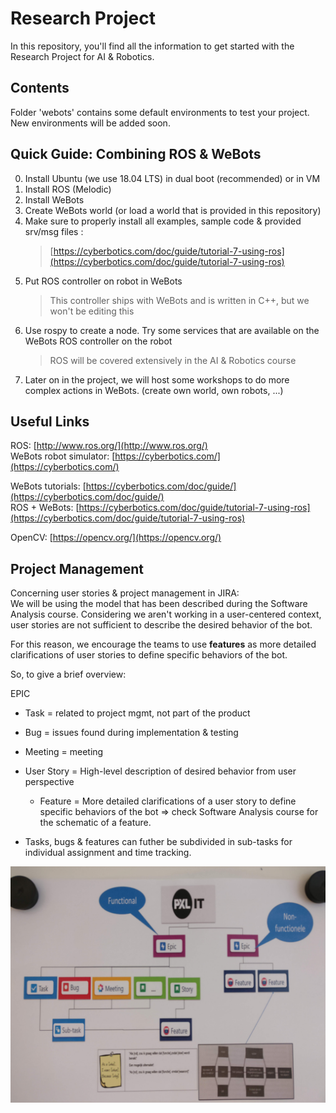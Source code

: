 # Research Project #
In this repository, you'll find all the information to get started with the Research Project for AI & Robotics. 

## Contents ##
Folder 'webots' contains some default environments to test your project. New environments will be added soon.

## Quick Guide: Combining ROS & WeBots ##
0. Install Ubuntu (we use 18.04 LTS) in dual boot (recommended) or in VM
1. Install ROS (Melodic)
2. Install WeBots
3. Create WeBots world (or load a world that is provided in this repository)
4. Make sure to properly install all examples, sample code & provided srv/msg files : 
    > [https://cyberbotics.com/doc/guide/tutorial-7-using-ros](https://cyberbotics.com/doc/guide/tutorial-7-using-ros)
5. Put ROS controller on robot in WeBots
	  > This controller ships with WeBots and is written in C++, but we won't be editing this
6. Use rospy to create a node. Try some services that are available on the WeBots ROS controller on the robot
    > ROS will be covered extensively in the AI & Robotics course
7. Later on in the project, we will host some workshops to do more complex actions in WeBots. (create own world, own robots, ...)

## Useful Links ##
ROS: [http://www.ros.org/](http://www.ros.org/)  
WeBots robot simulator: [https://cyberbotics.com/](https://cyberbotics.com/)  

WeBots tutorials: [https://cyberbotics.com/doc/guide/](https://cyberbotics.com/doc/guide/)  
ROS + WeBots: [https://cyberbotics.com/doc/guide/tutorial-7-using-ros](https://cyberbotics.com/doc/guide/tutorial-7-using-ros) 

OpenCV: [https://opencv.org/](https://opencv.org/) 

## Project Management ##
Concerning user stories & project management in JIRA:  
We will be using the model that has been described during the Software Analysis course. Considering we aren't working in a user-centered context, user stories are not sufficient to describe the desired behavior of the bot.

For this reason, we encourage the teams to use **features** as more detailed clarifications of user stories to define specific behaviors of the bot.

So, to give a brief overview:

EPIC
- Task = related to project mgmt, not part of the product
- Bug = issues found during implementation & testing
- Meeting = meeting
- User Story = High-level description of desired behavior from user perspective
	- Feature = More detailed clarifications of a user story to define specific behaviors of the bot
		=> check Software Analysis course for the schematic of a feature.
	
- Tasks, bugs & features can futher be subdivided in sub-tasks for individual assignment and time tracking.

![Project Management](IMG_20190301_145715.jpg)
